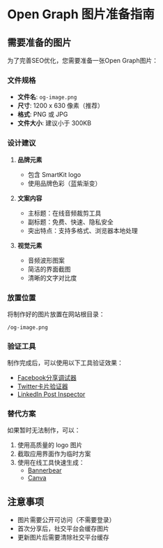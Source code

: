# Open Graph 图片准备指南

## 需要准备的图片

为了完善SEO优化，您需要准备一张Open Graph图片：

### 文件规格
- **文件名**: `og-image.png`
- **尺寸**: 1200 x 630 像素（推荐）
- **格式**: PNG 或 JPG
- **文件大小**: 建议小于 300KB

### 设计建议
1. **品牌元素**
   - 包含 SmartKit logo
   - 使用品牌色彩（蓝紫渐变）

2. **文案内容**
   - 主标题：在线音频裁剪工具
   - 副标题：免费、快速、隐私安全
   - 突出特点：支持多格式、浏览器本地处理

3. **视觉元素**
   - 音频波形图案
   - 简洁的界面截图
   - 清晰的文字对比度

### 放置位置
将制作好的图片放置在网站根目录：
```
/og-image.png
```

### 验证工具
制作完成后，可以使用以下工具验证效果：
- [Facebook分享调试器](https://developers.facebook.com/tools/debug/)
- [Twitter卡片验证器](https://cards-dev.twitter.com/validator)
- [LinkedIn Post Inspector](https://www.linkedin.com/post-inspector/)

### 替代方案
如果暂时无法制作，可以：
1. 使用高质量的 logo 图片
2. 截取应用界面作为临时方案
3. 使用在线工具快速生成：
   - [Bannerbear](https://www.bannerbear.com/)
   - [Canva](https://www.canva.com/)

## 注意事项
- 图片需要公开可访问（不需要登录）
- 首次分享后，社交平台会缓存图片
- 更新图片后需要清除社交平台缓存